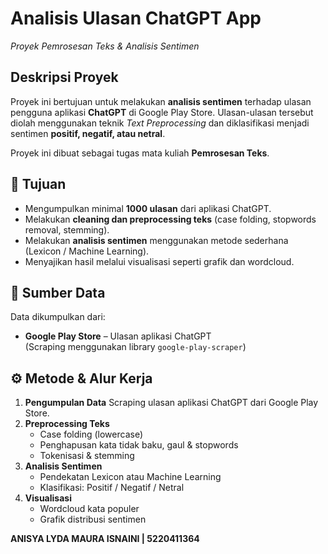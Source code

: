 # Analisis Ulasan ChatGPT App  
*Proyek Pemrosesan Teks & Analisis Sentimen*


## Deskripsi Proyek
Proyek ini bertujuan untuk melakukan **analisis sentimen** terhadap ulasan pengguna aplikasi **ChatGPT** di Google Play Store. Ulasan-ulasan tersebut diolah menggunakan teknik *Text Preprocessing* dan diklasifikasi menjadi sentimen **positif, negatif, atau netral**.

Proyek ini dibuat sebagai tugas mata kuliah **Pemrosesan Teks**.

## 🎯 Tujuan
- Mengumpulkan minimal **1000 ulasan** dari aplikasi ChatGPT.
- Melakukan **cleaning dan preprocessing teks** (case folding, stopwords removal, stemming).
- Melakukan **analisis sentimen** menggunakan metode sederhana (Lexicon / Machine Learning).
- Menyajikan hasil melalui visualisasi seperti grafik dan wordcloud.

## 🧾 Sumber Data
Data dikumpulkan dari:
* **Google Play Store** – Ulasan aplikasi ChatGPT  
  (Scraping menggunakan library `google-play-scraper`)

## ⚙️ Metode & Alur Kerja
1. **Pengumpulan Data**
   Scraping ulasan aplikasi ChatGPT dari Google Play Store.
2. **Preprocessing Teks**
   - Case folding (lowercase)
   - Penghapusan kata tidak baku, gaul & stopwords
   - Tokenisasi & stemming
3. **Analisis Sentimen**
   - Pendekatan Lexicon atau Machine Learning
   - Klasifikasi: Positif / Negatif / Netral
4. **Visualisasi**
   - Wordcloud kata populer
   - Grafik distribusi sentimen
  
**ANISYA LYDA MAURA ISNAINI | 5220411364**
